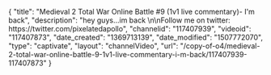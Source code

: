 {
    "title": "Medieval 2 Total War Online Battle #9 (1v1 live commentary)- I'm back",
    "description": "hey guys...im back \n\nFollow me on twitter: https:\/\/twitter.com\/pixelatedapollo",
    "channelid": "117407939",
    "videoid": "117407873",
    "date_created": "1369713139",
    "date_modified": "1507772070",
    "type": "captivate",
    "layout": "channelVideo",
    "url": "\/copy-of-o4\/medieval-2-total-war-online-battle-9-1v1-live-commentary-i-m-back\/117407939-117407873"
}